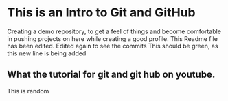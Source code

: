 # This is an Intro to Git and GitHub

Creating a demo repository, to get a feel of things and become comfortable in pushing projects on here while creating a good profile.
This Readme file has been edited. Edited again to see the commits
This should be green, as this new line is being added

## What the tutorial for git and git hub on youtube.

This is random